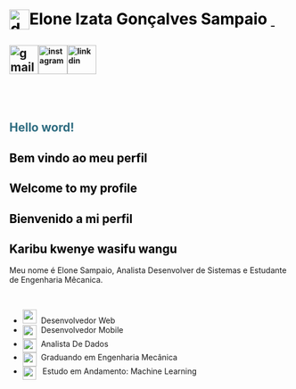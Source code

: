 <!-- #######  YAY, I AM THE SOURCE EDITOR! #########-->
<h1 style="color: #5e9ca0;"><span style="color: #000000;">Elone Izata Gon&ccedil;alves Sampaio&nbsp;<img style="float: left;" src="https://image.flaticon.com/icons/svg/3079/3079079.svg" alt="developer" width="36" height="36" /></span><span style="color: #2e6c80;"><a title="linkdin" href="https://br.linkedin.com/in/elone-sampaio-559218128" target="_blank" rel="noopener">&nbsp;</a></span></h1>
<h2 style="text-align: justify;"><a title="gmail" href="mailto:elonesampaio@gmail.com?Subject=Hello%20world!" target="_blank" rel="noopener"><img src="https://image.flaticon.com/icons/svg/732/732200.svg" alt="gmail" width="52" height="52" /></a><a style="font-size: 14px;" title="instagram" href="https://www.instagram.com/elonesampaio/" target="_blank" rel="noopener"><img src="https://image.flaticon.com/icons/svg/2111/2111463.svg" alt="instagram" width="52" height="52" /></a><span style="font-size: 14px;"><a title="Linkdin" href="https://br.linkedin.com/in/elone-sampaio-559218128" target="_blank" rel="noopener"><img src="https://image.flaticon.com/icons/svg/145/145807.svg" alt="linkdin" width="52" height="52" /></a></span></h2>
<h2 style="text-align: justify;">&nbsp;</h2>
<h2 style="text-align: justify;"><span style="color: #2e6c80;">Hello word! </span></h2>
<h2><span style="color: #000000;">Bem vindo ao meu perfil</span></h2>
<h2><span style="color: #000000;">Welcome to my profile</span></h2>
<h2><span style="color: #000000;">Bienvenido a mi perfil</span></h2>
<h2><span style="color: #000000;">Karibu kwenye wasifu wangu</span></h2>
<p>Meu nome &eacute; Elone Sampaio, Analista Desenvolver de Sistemas e Estudante de Engenharia M&ecirc;canica.</p>
<p>&nbsp;</p>
<ul>
<li style="clear: both;"><img src="https://image.flaticon.com/icons/svg/1688/1688502.svg" alt="web" width="25" height="25" />&nbsp; Desenvolvedor Web</li>
<li style="clear: both;"><img style="float: left;" src="https://image.flaticon.com/icons/svg/1688/1688502.svg" alt="web" width="25" height="25" />&nbsp; Desenvolvedor Mobile</li>
<li style="clear: both;">&nbsp; Analista De Dado<img style="float: left;" src="https://image.flaticon.com/icons/svg/1688/1688502.svg" alt="replace text" width="25" height="24" />s</li>
<li style="clear: both;"><img style="float: left;" src="https://image.flaticon.com/icons/svg/2937/2937767.svg" alt="mecanica" width="25" height="25" />&nbsp; Graduando em Engenharia Mec&acirc;nica</li>
<li style="clear: both;"><img style="float: left;" src="https://image.flaticon.com/icons/svg/1688/1688502.svg" width="24" height="24" />&nbsp; &nbsp;Estudo em Andamento: Machine Learning</li>
</ul>
<p>&nbsp; &nbsp; &nbsp; &nbsp; &nbsp; &nbsp; &nbsp;</p>
<p><strong>&nbsp;</strong></p>
